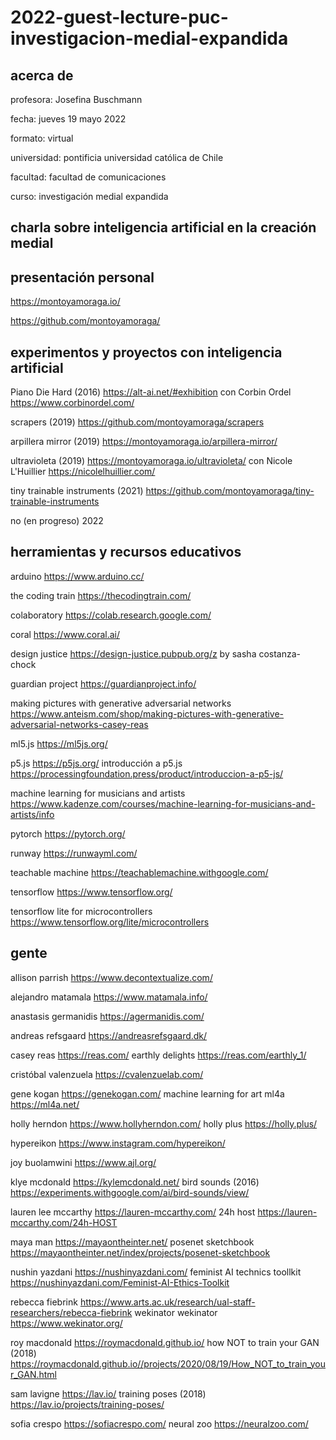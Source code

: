 # 2022-guest-lecture-puc-investigacion-medial-expandida

## acerca de

profesora: Josefina Buschmann

fecha: jueves 19 mayo 2022

formato: virtual

universidad: pontificia universidad católica de Chile

facultad: facultad de comunicaciones

curso: investigación medial expandida

## charla sobre inteligencia artificial en la creación medial

## presentación personal

https://montoyamoraga.io/

https://github.com/montoyamoraga/

## experimentos y proyectos con inteligencia artificial

Piano Die Hard (2016) https://alt-ai.net/#exhibition con Corbin Ordel https://www.corbinordel.com/

scrapers (2019) https://github.com/montoyamoraga/scrapers

arpillera mirror (2019) https://montoyamoraga.io/arpillera-mirror/

ultravioleta (2019) https://montoyamoraga.io/ultravioleta/ con Nicole L'Huillier https://nicolelhuillier.com/

tiny trainable instruments (2021) https://github.com/montoyamoraga/tiny-trainable-instruments

no (en progreso) 2022

## herramientas y recursos educativos

arduino https://www.arduino.cc/

the coding train https://thecodingtrain.com/

colaboratory https://colab.research.google.com/

coral https://www.coral.ai/

design justice https://design-justice.pubpub.org/z by sasha costanza-chock 

guardian project https://guardianproject.info/

making pictures with generative adversarial networks https://www.anteism.com/shop/making-pictures-with-generative-adversarial-networks-casey-reas

ml5.js https://ml5js.org/

p5.js https://p5js.org/ introducción a p5.js https://processingfoundation.press/product/introduccion-a-p5-js/

machine learning for musicians and artists https://www.kadenze.com/courses/machine-learning-for-musicians-and-artists/info

pytorch https://pytorch.org/

runway https://runwayml.com/

teachable machine https://teachablemachine.withgoogle.com/

tensorflow https://www.tensorflow.org/

tensorflow lite for microcontrollers https://www.tensorflow.org/lite/microcontrollers

## gente

allison parrish https://www.decontextualize.com/

alejandro matamala https://www.matamala.info/

anastasis germanidis https://agermanidis.com/

andreas refsgaard https://andreasrefsgaard.dk/

casey reas https://reas.com/ earthly delights https://reas.com/earthly_1/

cristóbal valenzuela https://cvalenzuelab.com/

gene kogan https://genekogan.com/ machine learning for art ml4a https://ml4a.net/

holly herndon https://www.hollyherndon.com/ holly plus https://holly.plus/

hypereikon https://www.instagram.com/hypereikon/

joy buolamwini https://www.ajl.org/

klye mcdonald https://kylemcdonald.net/ bird sounds (2016) https://experiments.withgoogle.com/ai/bird-sounds/view/

lauren lee mccarthy https://lauren-mccarthy.com/ 24h host https://lauren-mccarthy.com/24h-HOST

maya man https://mayaontheinter.net/ posenet sketchbook https://mayaontheinter.net/index/projects/posenet-sketchbook

nushin yazdani https://nushinyazdani.com/ feminist AI technics toollkit https://nushinyazdani.com/Feminist-AI-Ethics-Toolkit

rebecca fiebrink https://www.arts.ac.uk/research/ual-staff-researchers/rebecca-fiebrink wekinator wekinator https://www.wekinator.org/

roy macdonald https://roymacdonald.github.io/ how NOT to train your GAN (2018) https://roymacdonald.github.io//projects/2020/08/19/How_NOT_to_train_your_GAN.html

sam lavigne https://lav.io/ training poses (2018) https://lav.io/projects/training-poses/

sofia crespo https://sofiacrespo.com/ neural zoo https://neuralzoo.com/